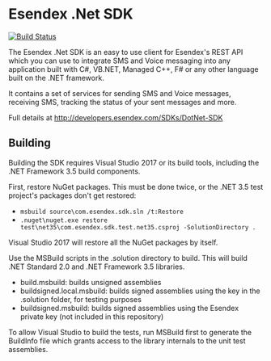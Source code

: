 Esendex .Net SDK
================

[![Build Status](https://travis-ci.org/esendex/esendex-dotnet-sdk.svg?branch=master)](https://travis-ci.org/esendex/esendex-dotnet-sdk)

The Esendex .Net SDK is an easy to use client for Esendex's REST API which you can use to integrate SMS and Voice messaging into any application built with C#, VB.NET, Managed C++, F# or any other language built on the .NET framework. 

It contains a set of services for sending SMS and Voice messages, receiving SMS, tracking the status of your sent messages and more.

Full details at http://developers.esendex.com/SDKs/DotNet-SDK


## Building

Building the SDK requires Visual Studio 2017 or its build tools, including the .NET Framework 3.5 build components.

First, restore NuGet packages. This must be done twice, or the .NET 3.5 test project's packages don't get restored:

- `msbuild source\com.esendex.sdk.sln /t:Restore`
- `.nuget\nuget.exe restore test\net35\com.esendex.sdk.test.net35.csproj -SolutionDirectory .`

Visual Studio 2017 will restore all the NuGet packages by itself.

Use the MSBuild scripts in the .solution directory to build. This will build .NET Standard 2.0 and .NET Framework 3.5 libraries.

- build.msbuild: builds unsigned assemblies
- buildsigned.local.msbuild: builds signed assemblies using the key in the .solution folder, for testing purposes
- buildsigned.msbuild: builds signed assemblies using the Esendex private key (not included in this repository)

To allow Visual Studio to build the tests, run MSBuild first to generate the BuildInfo file which grants access to the library internals to the unit test assemblies.